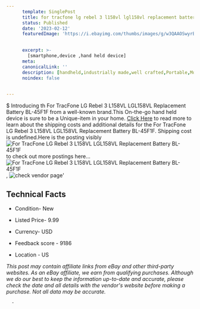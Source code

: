 ```yaml
---
      template: SinglePost
      title: for tracfone lg rebel 3 l158vl lgl158vl replacement battery bl 45f1f
      status: Published
      date: '2023-02-12'
      featuredImage: 'https://i.ebayimg.com/thumbs/images/g/w3QAAOSwyrBfRPjU/s-l225.jpg'
       

      excerpt: >-
        [smartphone,device ,hand held device]
      meta:
      canonicalLink: ''
      description: [handheld,industrially made,well crafted,Portable,Mobile,Compact,Convenient,Lightweight,Maneuverable,Man-portable,Miniature,Carriable,Hand-held,Light,Holdable,Transportable,Mobile device,Pocket-sized,On-the-go,Wireless,Cordless,Compact size,Convenient size, smartphone,device ,hand held device]
      noindex: false
      

---
```

$
      Introducing th For TracFone LG Rebel 3 L158VL LGL158VL Replacement Battery BL-45F1F from a well-known brand.This On-the-go hand held device is sure to be a Unique-item in your home. [Click Here](https://www.ebay.com/itm/353868747694?hash=item52643893ae%3Ag%3Aw3QAAOSwyrBfRPjU&mkevt=1&mkcid=1&mkrid=711-53200-19255-0&campid=%253CePNCampaignId%253E&customid=%253CreferenceId%253E&toolid=10049) to read more to learn about the shipping costs and additional details for the For TracFone LG Rebel 3 L158VL LGL158VL Replacement Battery BL-45F1F. Shipping cost is undefined.Here is the posting visibly ![For TracFone LG Rebel 3 L158VL LGL158VL Replacement Battery BL-45F1F](https://i.ebayimg.com/thumbs/images/g/w3QAAOSwyrBfRPjU/s-l225.jpg) to check out more postings here... ![For TracFone LG Rebel 3 L158VL LGL158VL Replacement Battery BL-45F1F](https://i.ebayimg.com/images/g/w3QAAOSwyrBfRPjU/s-l1200.jpg), ![check vendor page](https://origin-galleryplus.ebayimg.com/ws/web/353868747694_2_0_1/225x225.jpg,https://origin-galleryplus.ebayimg.com/ws/web/353868747694_3_0_1/225x225.jpg,https://origin-galleryplus.ebayimg.com/ws/web/353868747694_4_0_1/225x225.jpg,https://origin-galleryplus.ebayimg.com/ws/web/353868747694_5_0_1/225x225.jpg)'

      

 ## Technical Facts 



     
      

 - Condition- New 


      

 - Listed Price- 9.99 


      

 - Currency- USD 


      

 - Feedback score - 9186 


      

 - Location - US 


      
      

 *_This post may contain affiliate links from eBay and other third-party websites. As an eBay affiliate, we earn from qualifying purchases. Although we do our best to keep the information up-to-date and accurate, please check the date and all details with the vendor's website before making a purchase. Not all data may be accurate._*




      -
